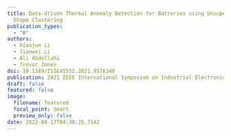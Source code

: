 ```yaml
---
title: Data-driven Thermal Anomaly Detection for Batteries using Unsupervised
  Shape Clustering
publication_types:
  - "0"
authors:
  - Xiaojun Li
  - Jianwei Li
  - Ali Abdollahi
  - Trevor Jones
doi: 10.1109/ISIE45552.2021.9576348
publication: 2021 IEEE International Symposium on Industrial Electronics
draft: false
featured: false
image:
  filename: featured
  focal_point: Smart
  preview_only: false
date: 2022-04-17T04:38:25.714Z
---
```

